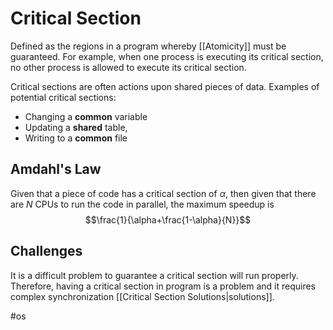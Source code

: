 # Critical Section
Defined as the regions in a program whereby [[Atomicity]] must be guaranteed. For example, when one process is executing its critical section, no other process is allowed to execute its critical section.

Critical sections are often actions upon shared pieces of data. Examples of potential critical sections:
- Changing a **common** variable
- Updating a **shared** table,
- Writing to a **common** file

## Amdahl's Law
Given that a piece of code has a critical section of $\alpha$, then given that there are $N$ CPUs to run the code in parallel, the maximum speedup is
$$\frac{1}{\alpha+\frac{1-\alpha}{N}}$$
## Challenges
 It is a difficult problem to guarantee a critical section will run properly. Therefore, having a critical section in program is a problem and it requires complex synchronization [[Critical Section Solutions|solutions]].

#os